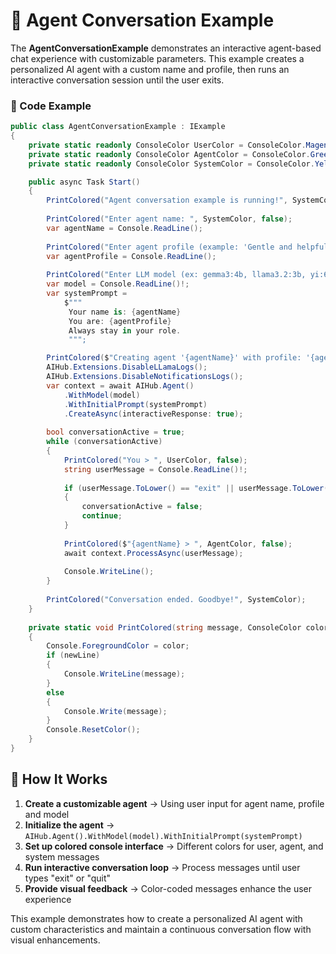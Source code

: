 # 💬 Agent Conversation Example

The **AgentConversationExample** demonstrates an interactive agent-based chat experience with customizable parameters.
This example creates a personalized AI agent with a custom name and profile, then runs an interactive conversation session until the user exits.

### 📝 Code Example
```csharp
public class AgentConversationExample : IExample
{
    private static readonly ConsoleColor UserColor = ConsoleColor.Magenta;
    private static readonly ConsoleColor AgentColor = ConsoleColor.Green;
    private static readonly ConsoleColor SystemColor = ConsoleColor.Yellow;

    public async Task Start()
    {
        PrintColored("Agent conversation example is running!", SystemColor);
        
        PrintColored("Enter agent name: ", SystemColor, false);
        var agentName = Console.ReadLine();
        
        PrintColored("Enter agent profile (example: 'Gentle and helpful assistant'): ", SystemColor, false);
        var agentProfile = Console.ReadLine();
        
        PrintColored("Enter LLM model (ex: gemma3:4b, llama3.2:3b, yi:6b): ", SystemColor, false);
        var model = Console.ReadLine()!;
        var systemPrompt =
            $"""
             Your name is: {agentName}
             You are: {agentProfile}
             Always stay in your role.
             """;

        PrintColored($"Creating agent '{agentName}' with profile: '{agentProfile}' using model: '{model}'", SystemColor);
        AIHub.Extensions.DisableLLamaLogs();
        AIHub.Extensions.DisableNotificationsLogs();
        var context = await AIHub.Agent()
            .WithModel(model)
            .WithInitialPrompt(systemPrompt)
            .CreateAsync(interactiveResponse: true);
        
        bool conversationActive = true;
        while (conversationActive)
        {
            PrintColored("You > ", UserColor, false);
            string userMessage = Console.ReadLine()!;
            
            if (userMessage.ToLower() == "exit" || userMessage.ToLower() == "quit")
            {
                conversationActive = false;
                continue;
            }
            
            PrintColored($"{agentName} > ", AgentColor, false);
            await context.ProcessAsync(userMessage);
            
            Console.WriteLine(); 
        }
        
        PrintColored("Conversation ended. Goodbye!", SystemColor);
    }
    
    private static void PrintColored(string message, ConsoleColor color, bool newLine = true)
    {
        Console.ForegroundColor = color;
        if (newLine)
        {
            Console.WriteLine(message);
        }
        else
        {
            Console.Write(message);
        }
        Console.ResetColor();
    }
}
```

## 🔹 How It Works

1. **Create a customizable agent** → Using user input for agent name, profile and model
2. **Initialize the agent** → `AIHub.Agent().WithModel(model).WithInitialPrompt(systemPrompt)`
3. **Set up colored console interface** → Different colors for user, agent, and system messages
4. **Run interactive conversation loop** → Process messages until user types "exit" or "quit"
5. **Provide visual feedback** → Color-coded messages enhance the user experience

This example demonstrates how to create a personalized AI agent with custom characteristics and maintain a continuous conversation flow with visual enhancements.